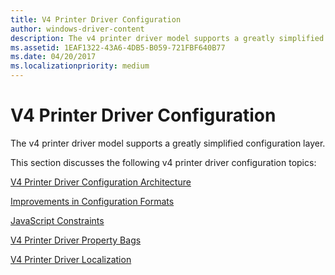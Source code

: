 ```yaml
---
title: V4 Printer Driver Configuration
author: windows-driver-content
description: The v4 printer driver model supports a greatly simplified configuration layer.
ms.assetid: 1EAF1322-43A6-4DB5-B059-721FBF640B77
ms.date: 04/20/2017
ms.localizationpriority: medium
---
```


# V4 Printer Driver Configuration


The v4 printer driver model supports a greatly simplified configuration layer.

This section discusses the following v4 printer driver configuration topics:

[V4 Printer Driver Configuration Architecture](v4-driver-configuration-architecture.md)

[Improvements in Configuration Formats](improvements-in-configuration-formats.md)

[JavaScript Constraints](javascript-constraints.md)

[V4 Printer Driver Property Bags](v4-driver-property-bags.md)

[V4 Printer Driver Localization](v4-driver-localization.md)

 

 




